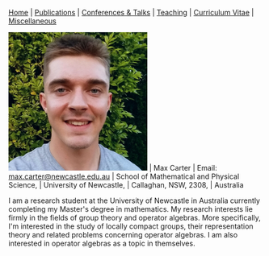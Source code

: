 [Home](https://max-carter-math.github.io/home/) | [Publications](./publications.html) | [Conferences & Talks](./conf_talks.html) | [Teaching](./teaching.html) | [Curriculum Vitae](./CV.pdf) | [Miscellaneous](./other.html)

<img src="./Headshot.jpeg" width="275"> | Max Carter
                                        | Email: max.carter@newcastle.edu.au
                                        | School of Mathematical and Physical Science,
                                        | University of Newcastle,
                                        | Callaghan, NSW, 2308,
                                        | Australia

I am a research student at the University of Newcastle in Australia currently completing my Master's degree in mathematics. My research interests lie firmly in the fields of group theory and operator algebras. More specifically, I'm interested in the study of locally compact groups, their representation theory and related problems concerning operator algebras. I am also interested in operator algebras as a topic in themselves.



